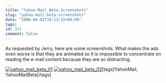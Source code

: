 ```yaml
---
title: "Yahoo Mail Beta Screenshots"
slug: "yahoo-mail-beta-screenshots"
date: "2006-04-02T10:13:32+00:00"
tags:
id: 311
comment: false
---
```


As requested by Jerry, here are some screenshots. What makes the ads even worse is that they are animated so it is impossible to concentrate on reading the e-mail content because they are so distracting.

[![yahoo_mail_beta_01](http://static.flickr.com/37/121776243_c8967e3f68_m.jpg)](http://www.flickr.com/photos/bandon1/121776243/ "Photo Sharing")
[![yahoo_mail_beta_02](http://static.flickr.com/40/121776228_3fd4576a02_m.jpg)](http://www.flickr.com/photos/bandon1/121776228/ "Photo Sharing")[tags]YahooMail, YahooMailBeta[/tags]
